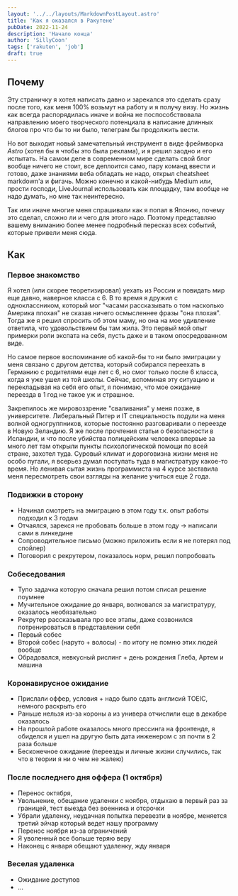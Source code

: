 ```yaml
---
layout: '../../layouts/MarkdownPostLayout.astro'
title: 'Как я оказался в Ракутене'
pubDate: 2022-11-24
description: 'Начало конца'
author: 'SillyCoon'
tags: ['rakuten', 'job']
draft: true
---
```


## Почему

Эту страничку я хотел написать давно и зарекался это сделать сразу после того, как меня 100% возьмут на работу и я получу визу. Но жизнь как всегда распорядилась иначе и война не поспособствовала направлению моего творческого потенциала в написание длинных блогов про что бы то ни было, телеграм бы продолжить вести.

Но вот выходит новый замечательный инструмент в виде фреймворка _Astro_ (хотел бы я чтобы это была реклама), и я решил заодно и его испытать. На самом деле в современном мире сделать свой блог вообще ничего не стоит, все деплоится само, пару команд ввести и готово, даже знаниями веба обладать не надо, открыл cheatsheet markdown'a и фигачь. Можно конечно и какой-нибудь Medium или, прости господи, LiveJournal использовать как площадку, там вообще не надо думать, но мне так неинтересно.

Так или иначе многие меня спрашивали как я попал в Японию, почему это сделал, сложно ли и чего для этого надо. Поэтому представляю вашему вниманию более менее подробный пересказ всех событий, которые привели меня сюда.

## Как

### Первое знакомство

Я хотел (или скорее теоретизировал) уехать из России и повидать мир еще давно, наверное класса с 6. В то время я дружил с одноклассником, который мог "часами рассказывать о том насколько Америка плохая" не сказав ничего осмысленнее фразы "она плохая". Тогда же я решил спросить об этом маму, но она на мое удивление ответила, что удовольствием бы там жила. Это первый мой опыт примерки роли экспата на себя, пусть даже и в таком опосредованном виде.

Но самое первое воспоминание об какой-бы то ни было эмиграции у меня связано с другом детства, который собирался переехать в Германию с родителями еще лет с 6, но смог только после 6 класса, когда я уже ушел из той школы. Сейчас, вспоминая эту ситуацию и перекладывая на себя его опыт, я понимаю, что мое ожидание переезда в 1 год не такое уж и страшное.

Закрепилось же мировоззрение "сваливания" у меня позже, в университете. Либеральный Питер и IT специальность подули на меня волной одногруппников, которые постоянно разговаривали о переезде в Новую Зеландию. Я же после прочтения статьи о безопасности в Исландии, и что после убийства полицейским человека впервые за много лет там открыли пункты психологической помощи по всей стране, захотел туда. Суровый климат и дороговизна жизни меня не особо пугали, я всерьез думал поступать туда в магистратуру какое-то время. Но ленивая сытая жизнь программиста на 4 курсе заставила меня пересмотреть свои взгляды на желание учиться еще 2 года.

### Подвижки в сторону

- Начинал смотреть на эмиграцию в этом году т.к. опыт работы подходил к 3 годам
- Отчаялся, зарекся не пробовать больше в этом году -> написали сами в линкедине
- Сопроводительное письмо (можно приложить если я не потерял под спойлер)
- Поговорил с рекрутером, показалось норм, решил попробовать

### Собеседования

- Тупо задачка которую сначала решил потом списал решение поумнее
- Мучительное ожидание до января, волновался за магистратуру, оказалось необязательно
- Рекрутер рассказывала про все этапы, даже созвонился потренироваться в представлении себя
- Первый собес
- Второй собес (наруто + волосы) - по итогу не помню этих людей вообще
- Обрадовался, невкусный рислинг + день рождения Глеба, Артем и машина

### Коронавирусное ожидание

- Прислали оффер, условия + надо было сдать англисий TOEIC, немного раскрыть его
- Раньше нельзя из-за короны а из универа отчислили еще в декабре оказалось
- На прошлой работе оказалось много прессинга на фронтенде, я обиделся и ушел на другую быть дата инженером с зп почти в 2 раза больше
- Бесконечное ожидание (переезды и личные жизни случились, так что в теории я ни о чем не жалею)

### После последнего дня оффера (1 октября)

- Перенос октября,
- Увольнение, обещание удаленки с ноября, отдыхаю в первый раз за границей, тест выезда без военника и отсрочки
- Убрали удаленку, неудачная попытка перевезти в ноябре, меняется третий эйчар который ведет нашу программу
- Перенос ноября из-за ограничений
- Я уволенный все больше теряю веру
- Наконец с января обещают удаленку, жду января

### Веселая удаленка

- Ожидание доступов
- ...
